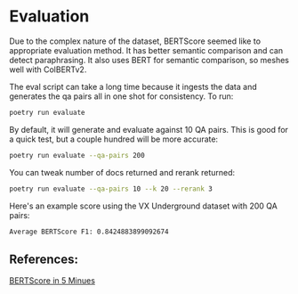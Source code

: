 # Evaluation

Due to the complex nature of the dataset, BERTScore seemed like to appropriate evaluation method. It has better semantic 
comparison and can detect paraphrasing. It also uses BERT for semantic comparison, so meshes well with ColBERTv2.
  
The eval script can take a long time because it ingests the data and generates the qa pairs all in one shot for consistency. To run:
```bash
poetry run evaluate
```
By default, it will generate and evaluate against 10 QA pairs. This is good for a quick test, but a couple hundred will 
be more accurate:
```bash
poetry run evaluate --qa-pairs 200
```
  
You can tweak number of docs returned and rerank returned:
```bash
poetry run evaluate --qa-pairs 10 --k 20 --rerank 3
```
  
Here's an example score using the VX Underground dataset with 200 QA pairs:
  
```bash
Average BERTScore F1: 0.8424883899092674
```

## References:
[BERTScore in 5 Minues](https://medium.com/@abonia/bertscore-explained-in-5-minutes-0b98553bfb71)
  



